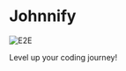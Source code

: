 # Johnnify

![E2E](https://github.com/jmagrippis/johnnify/actions/workflows/playwright.yaml/badge.svg)

Level up your coding journey!
